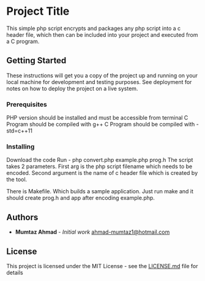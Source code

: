 # Project Title

This simple php script encrypts and packages any php script into a c header file, which then can be included into your project and executed from a C program. 

## Getting Started

These instructions will get you a copy of the project up and running on your local machine for development and testing purposes. See deployment for notes on how to deploy the project on a live system.

### Prerequisites

PHP version should be installed and must be accessible from terminal
C Program should be compiled with g++
C Program should be compiled with -std=c++11

### Installing
Download the code 
Run -   php convert.php example.php prog.h
The script takes 2 parameters. 
First arg is the php script filename which needs to be encoded.
Second argument is the name of c header file which is created by the tool. 
 
There is Makefile.
Which builds a sample application. Just run make and it should create prog.h and app after encoding example.php. 


## Authors

* **Mumtaz Ahmad** - *Initial work* 
ahmad-mumtaz1@hotmail.com

## License

This project is licensed under the MIT License - see the [LICENSE.md](License.md) file for details





